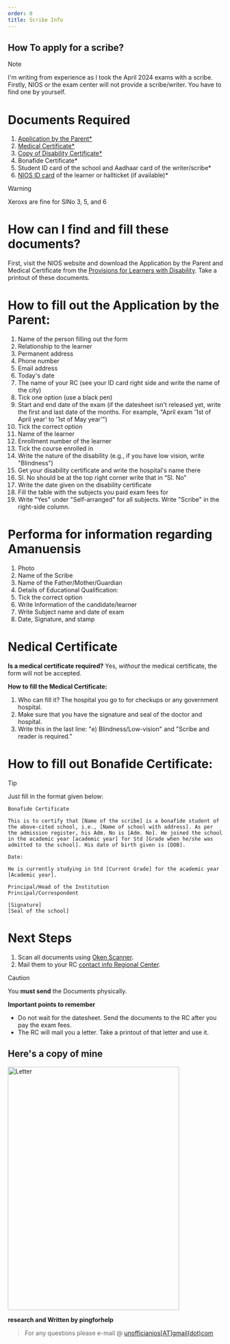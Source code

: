 ```yaml
---
order: 0
title: Scribe Info
---
```


How To apply for a scribe?
---------------------

> [!NOTE]
> I'm writing from experience as I took the April 2024 exams with a scribe. Firstly, NIOS or the exam center will not provide a scribe/writer. You have to find one by yourself.

# Documents Required
1. [Application by the Parent*](https://nios.ac.in/media/documents/PWD/Application%20by%20Parent%20Form1.pdf)
2. [Medical Certificate*](https://nios.ac.in/media/documents/PWD/Medical%20certificate.pdf)
3. [Copy of Disability Certificate*](https://www.digilocker.gov.in/)
4. Bonafide Certificate*
5. Student ID card of the school and Aadhaar card of the writer/scribe*
6. [NIOS ID card](https://sdmis.nios.ac.in/registration/id-card) of the learner or hallticket (if available)*
> [!WARNING]
> Xeroxs are fine for SlNo 3, 5, and 6
# How can I find and fill these documents?
First, visit the NIOS website and download the Application by the Parent and Medical Certificate from the [Provisions for Learners with Disability](https://nios.ac.in/departmentsunits/evaluation/general-and-specific-relaxations-(disability-wise)-during-nios-examination.aspx). Take a printout of these documents.
# How to fill out the Application by the Parent:
1. Name of the person filling out the form
2. Relationship to the learner
3. Permanent address
4. Phone number
5. Email address
6. Today's date
7. The name of your RC (see your ID card right side and write the name of the city)
8. Tick one option (use a black pen)
9. Start and end date of the exam (if the datesheet isn't released yet, write the first and last date of the months. For example, "April exam '1st of April year' to '1st of May year'")
10. Tick the correct option
11. Name of the learner
12. Enrollment number of the learner
13. Tick the course enrolled in
14. Write the nature of the disability (e.g., if you have low vision, write "Blindness")
15. Get your disability certificate and write the hospital's name there
16. Sl. No should be at the top right corner write that in “Sl. No”
17. Write the date given on the disability certificate
18. Fill the table with the subjects you paid exam fees for
19. Write "Yes" under "Self-arranged" for all subjects. Write "Scribe" in the right-side column.

# Performa for information regarding Amanuensis
1. Photo
2. Name of the Scribe
3. Name of the Father/Mother/Guardian
4. Details of Educational Qualification: 
5. Tick the correct option
6. Write Information of the candidate/learner
7. Write Subject name and date of exam
8. Date, Signature, and stamp

# Nedical Certificate

**Is a medical certificate required?**
Yes, *without* the medical certificate, the form will not be accepted.

**How to fill the Medical Certificate:**
1. Who can fill it? The hospital you go to for checkups or any government hospital.
2. Make sure that you have the signature and seal of the doctor and hospital.
3. Write this in the last line: "e) Blindness/Low-vision" and "Scribe and reader is required."
# How to fill out Bonafide Certificate:
> [!TIP]
> Just fill in the format given below:
```
Bonafide Certificate

This is to certify that [Name of the scribe] is a bonafide student of the above-cited school, i.e., [Name of school with address]. As per the admission register, his Adm. No is [Adm. No]. He joined the school in the academic year [academic year] for Std [Grade when he/she was admitted to the school]. His date of birth given is [DOB].

Date:

He is currently studying in Std [Current Grade] for the academic year [Academic year].

Principal/Head of the Institution  
Principal/Correspondent
  
[Signature]  
[Seal of the school]  
```

# Next Steps
1. Scan all documents using [Oken Scanner](https://play.google.com/store/apps/details?id=com.cambyte.okenscan).
2. Mail them to your RC [contact info Regional Center](https://sdmis.nios.ac.in/home/regional-center).
> [!CAUTION] 
> You **must send** the Documents physically.

**Important points to remember**
- Do not wait for the datesheet. Send the documents to the RC after you pay the exam fees.
- The RC will mail you a letter. Take a printout of that letter and use it.

Here's a copy of mine
-----------
 <img src="https://cdn.jsdelivr.net/gh/nios-students/docs@master/wiki/assets/image0.jpg" alt="Letter" width="400" height="567"/>

**research and Written by pingforhelp**

> For any questions please e-mail @ [unofficianios[AT]gmail(dot)com](mailto:unofficianios@gmail.com)
